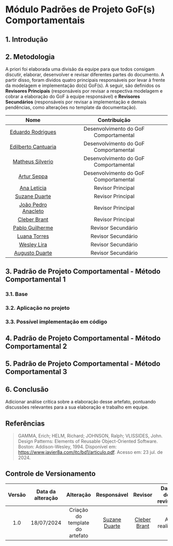 # Módulo Padrões de Projeto GoF(s) Comportamentais

## 1. Introdução 

## 2. Metodologia 

A priori foi elaborada uma divisão da equipe para que todos consigam discutir, elaborar, desenvolver e revisar diferentes partes do documento. A partir disso, foram dividos quatro principais responsáveis por levar à frente da modelagem e implementação do(s) GoF(s). A seguir, são definidos os **Revisores Principais** (responsáveis por revisar a respectiva modelagem e cobrar a elaboração do GoF à equipe responsável) e **Revisores Secundários** (responsáveis por revisar a implementação e demais pendências, como alterações no template da documentação).  

| Nome | Contribuição | 
|:----:|:------------:|
|[Eduardo Rodrigues](https://github.com/Eduardo-RFarias) | Desenvolvimento do GoF Comportamental|
|[Edilberto Cantuaria](https://github.com/edilbertocantuaria) | Desenvolvimento do GoF Comportamental|
|[Matheus Silverio](https://github.com/MattSilverio) | Desenvolvimento do GoF Comportamental| 
|[Artur Seppa](https://github.com/artur-seppa) | Desenvolvimento do GoF Comportamental|
|[Ana Letícia](https://github.com/analeticiaa) | Revisor Principal |
|[Suzane Duarte](https://github.com/suzaneduarte) | Revisor Principal |
|[João Pedro Anacleto](https://github.com/jpanacleto2)| Revisor Principal | 
|[Cleber Brant](https://github.com/CleberBrant) | Revisor Principal |
|[Pablo Guilherme](https://github.com/PabloGJBS) | Revisor Secundário |
|[Luana Torres](https://github.com/luanatorress) | Revisor Secundário |
|[Wesley Lira](https://github.com/Weslin-0101) | Revisor Secundário | 
|[Augusto Duarte](https://github.com/Augcamp)  | Revisor Secundário |

## 3. Padrão de Projeto Comportamental - Método Comportamental 1

### 3.1. Base

### 3.2. Aplicação no projeto 

### 3.3. Possível implementação em código 

## 4. Padrão de Projeto Comportamental - Método Comportamental 2 

## 5. Padrão de Projeto Comportamental - Método Comportamental 3

## 6. Conclusão 

Adicionar análise crítica sobre a elaboração desse artefato, pontuando discussões relevantes para a sua elaboração e trabalho em equipe.

## Referências

> GAMMA, Erich; HELM, Richard; JOHNSON, Ralph; VLISSIDES, John. Design Patterns: Elements of Reusable Object-Oriented Software. Boston: Addison-Wesley, 1994. Disponível em: <https://www.javier8a.com/itc/bd1/articulo.pdf>. Acesso em: 23 jul. de 2024.


## Controle de Versionamento 

| Versão | Data da alteração |      Alteração      |     Responsável     |                     Revisor                      | Data de revisão |
| :----: | :---------------: | :-----------------: | :-----------------: | :----------------------------------------------: | :-------------: |
|  1.0   |    18/07/2024     | Criação do template do artefato | [Suzane Duarte](https://github.com/suzaneduarte) | [Cleber Brant](https://github.com/CleberBrant) |    A realizar    |
